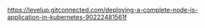 https://levelup.gitconnected.com/deploying-a-complete-node-js-application-in-kubernetes-90222481561f 